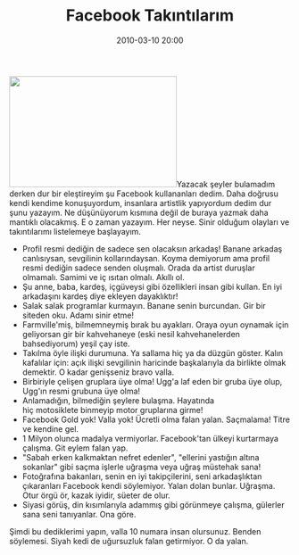 ﻿---
layout: post
title: Facebook Tak&#305;nt&#305;lar&#305;m
date: 2010-03-10 20:00
comments: true
categories: []
---
<img class="alignleft size-medium wp-image-1706" title="facebook2" src="http://onurbaykal.com.tr/wp-content/uploads/2010/03/facebook2-300x199.jpg" alt="" width="300" height="199" />Yazacak şeyler bulamadım derken dur bir eleştireyim şu Facebook kullananları dedim. Daha doğrusu kendi kendime konuşuyordum, insanlara artistlik yapıyordum dedim dur şunu yazayım. Ne düşünüyorum kısmına değil de buraya yazmak daha mantıklı olacakmış. E o zaman yazayım. Her neyse. Sinir olduğum olayları ve takıntılarımı listelemeye başlayayım.
<ul>
	<li>Profil resmi dediğin de sadece sen olacaksın arkadaş! Banane arkadaş canlısıysan, sevgilinin kollarındaysan. Koyma demiyorum ama profil resmi dediğin sadece senden oluşmalı. Orada da artist duruşlar olmamalı. Samimi ve iç ısıtan olmalı. Akıllı ol.</li>
	<li>Şu anne, baba, kardeş, içgüveysi gibi özellikleri insan gibi kullan. En iyi arkadaşını kardeş diye ekleyen dayaklıktır!</li>
	<li>Salak salak programlar kurmayın. Banane senin burcundan. Gir bir siteden oku. Adamı sinir etme!</li>
	<li>Farmville'miş, bilmemneymiş bırak bu ayakları. Oraya oyun oynamak için geliyorsan gir bir kahvehaneye (eski nesil kahvehanelerden bahsediyorum) yeşil çay iste.</li>
	<li>Takılma öyle ilişki durumuna. Ya sallama hiç ya da düzgün göster. Kalın kafalılar için: açık ilişki sevgilinin haricinde başkalarıyla da birlikte olmak demektir. O kadar genişseniz bravo valla.</li>
	<li>Birbiriyle çelişen gruplara üye olma! Ugg'a laf eden bir gruba üye olup, Ugg'ın resmi grubuna üye olma!</li>
	<li>Anlamadığın, bilmediğin şeylere bulaşma. Hayatında hiç motosiklete binmeyip motor gruplarına girme!</li>
	<li>Facebook Gold yok! Valla yok! Ücretli olma falan yalan. Saçmalama! Titre ve kendine gel.</li>
	<li>1 Milyon olunca madalya vermiyorlar. Facebook'tan ülkeyi kurtarmaya çalışma. Git eylem falan yap.</li>
	<li>"Sabah erken kalkmaktan nefret edenler", "ellerini yastığın altına sokanlar" gibi saçma işlerle uğraşma veya uğraş müstehak sana!</li>
	<li>Fotoğrafına bakanları, senin en iyi takipçilerini, seni arkadaşlıktan çıkaranları Facebook kendi söylemiyor. Yalan dolan bunlar. Uğraşma. Otur örgü ör, kazak iyidir, süeter de olur.</li>
	<li>Siyasi görüş, din kısımlarıyla adammış gibi görünmeye çalışma, gülerler sana seni tanıyanlar. Ona göre.</li>
</ul>
Şimdi bu dediklerimi yapın, valla 10 numara insan olursunuz. Benden söylemesi. Siyah kedi de uğursuzluk falan getirmiyor. O da yalan.
